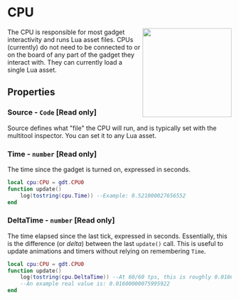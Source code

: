 # CPU

<img src="https://docs.retrogadgets.game/api/modules/CPU.png" width="200" align="right">

The CPU is responsible for most gadget interactivity and runs Lua asset files. CPUs (currently) do not need to be connected to or on the board of any part of the gadget they interact with. They can currently load a single Lua asset.

## Properties

### Source - `Code` **[Read only]**
Source defines what "file" the CPU will run, and is typically set with the multitool inspector. You can set it to any Lua asset.

### Time - `number` **[Read only]**
The time since the gadget is turned on, expressed in seconds.
```lua
local cpu:CPU = gdt.CPU0
function update()
	log(tostring(cpu.Time)) --Example: 0.521000027656552
end
```

### DeltaTime - `number` **[Read only]**
The time elapsed since the last tick, expressed in seconds. Essentially, this is the difference (or *delta*) between the last `update()` call. This is useful to update animations and timers without relying on remembering `Time`.
```lua
local cpu:CPU = gdt.CPU0
function update()
	log(tostring(cpu.DeltaTime)) --At 60/60 tps, this is roughly 0.01666 repeating.
	--An example real value is: 0.01600000075995922
end
```

